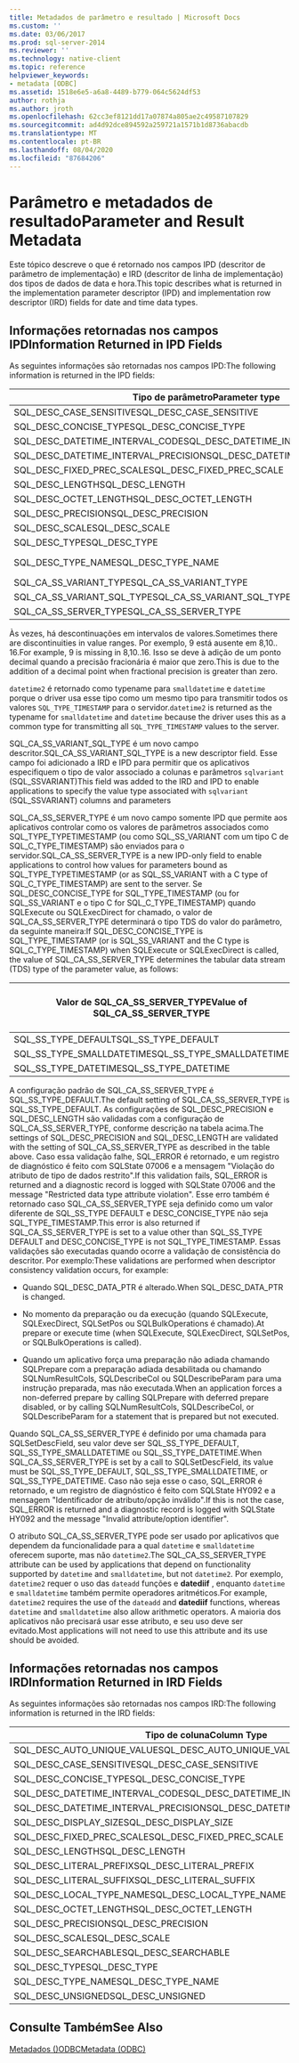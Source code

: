 ```yaml
---
title: Metadados de parâmetro e resultado | Microsoft Docs
ms.custom: ''
ms.date: 03/06/2017
ms.prod: sql-server-2014
ms.reviewer: ''
ms.technology: native-client
ms.topic: reference
helpviewer_keywords:
- metadata [ODBC]
ms.assetid: 1518e6e5-a6a8-4489-b779-064c5624df53
author: rothja
ms.author: jroth
ms.openlocfilehash: 62cc3ef8121dd17a07874a805ae2c49587107829
ms.sourcegitcommit: ad4d92dce894592a259721a1571b1d8736abacdb
ms.translationtype: MT
ms.contentlocale: pt-BR
ms.lasthandoff: 08/04/2020
ms.locfileid: "87684206"
---
```

# <a name="parameter-and-result-metadata"></a><span data-ttu-id="df272-102">Parâmetro e metadados de resultado</span><span class="sxs-lookup"><span data-stu-id="df272-102">Parameter and Result Metadata</span></span>
  <span data-ttu-id="df272-103">Este tópico descreve o que é retornado nos campos IPD (descritor de parâmetro de implementação) e IRD (descritor de linha de implementação) dos tipos de dados de data e hora.</span><span class="sxs-lookup"><span data-stu-id="df272-103">This topic describes what is returned in the implementation parameter descriptor (IPD) and implementation row descriptor (IRD) fields for date and time data types.</span></span>  
  
## <a name="information-returned-in-ipd-fields"></a><span data-ttu-id="df272-104">Informações retornadas nos campos IPD</span><span class="sxs-lookup"><span data-stu-id="df272-104">Information Returned in IPD Fields</span></span>  
 <span data-ttu-id="df272-105">As seguintes informações são retornadas nos campos IPD:</span><span class="sxs-lookup"><span data-stu-id="df272-105">The following information is returned in the IPD fields:</span></span>  
  
|<span data-ttu-id="df272-106">Tipo de parâmetro</span><span class="sxs-lookup"><span data-stu-id="df272-106">Parameter type</span></span>|<span data-ttu-id="df272-107">date</span><span class="sxs-lookup"><span data-stu-id="df272-107">date</span></span>|<span data-ttu-id="df272-108">time</span><span class="sxs-lookup"><span data-stu-id="df272-108">time</span></span>|<span data-ttu-id="df272-109">smalldatetime</span><span class="sxs-lookup"><span data-stu-id="df272-109">smalldatetime</span></span>|<span data-ttu-id="df272-110">DATETIME</span><span class="sxs-lookup"><span data-stu-id="df272-110">datetime</span></span>|<span data-ttu-id="df272-111">datetime2</span><span class="sxs-lookup"><span data-stu-id="df272-111">datetime2</span></span>|<span data-ttu-id="df272-112">datetimeoffset</span><span class="sxs-lookup"><span data-stu-id="df272-112">datetimeoffset</span></span>|  
|--------------------|----------|----------|-------------------|--------------|---------------|--------------------|  
|<span data-ttu-id="df272-113">SQL_DESC_CASE_SENSITIVE</span><span class="sxs-lookup"><span data-stu-id="df272-113">SQL_DESC_CASE_SENSITIVE</span></span>|<span data-ttu-id="df272-114">SQL_FALSE</span><span class="sxs-lookup"><span data-stu-id="df272-114">SQL_FALSE</span></span>|<span data-ttu-id="df272-115">SQL_FALSE</span><span class="sxs-lookup"><span data-stu-id="df272-115">SQL_FALSE</span></span>|<span data-ttu-id="df272-116">SQL_FALSE</span><span class="sxs-lookup"><span data-stu-id="df272-116">SQL_FALSE</span></span>|<span data-ttu-id="df272-117">SQL_FALSE</span><span class="sxs-lookup"><span data-stu-id="df272-117">SQL_FALSE</span></span>|<span data-ttu-id="df272-118">SQL_FALSE</span><span class="sxs-lookup"><span data-stu-id="df272-118">SQL_FALSE</span></span>|<span data-ttu-id="df272-119">SQL_FALSE</span><span class="sxs-lookup"><span data-stu-id="df272-119">SQL_FALSE</span></span>|  
|<span data-ttu-id="df272-120">SQL_DESC_CONCISE_TYPE</span><span class="sxs-lookup"><span data-stu-id="df272-120">SQL_DESC_CONCISE_TYPE</span></span>|<span data-ttu-id="df272-121">SQL_TYPE_DATE</span><span class="sxs-lookup"><span data-stu-id="df272-121">SQL_TYPE_DATE</span></span>|<span data-ttu-id="df272-122">SQL_SS_TIME2</span><span class="sxs-lookup"><span data-stu-id="df272-122">SQL_SS_TIME2</span></span>|<span data-ttu-id="df272-123">SQL_TYPE_TIMESTAMP</span><span class="sxs-lookup"><span data-stu-id="df272-123">SQL_TYPE_TIMESTAMP</span></span>|<span data-ttu-id="df272-124">SQL_TYPE_TIMESTAMP</span><span class="sxs-lookup"><span data-stu-id="df272-124">SQL_TYPE_TIMESTAMP</span></span>|<span data-ttu-id="df272-125">SQL_TYPE_TIMESTAMP</span><span class="sxs-lookup"><span data-stu-id="df272-125">SQL_TYPE_TIMESTAMP</span></span>|<span data-ttu-id="df272-126">SQL_SS_TIMESTAMPOFFSET</span><span class="sxs-lookup"><span data-stu-id="df272-126">SQL_SS_TIMESTAMPOFFSET</span></span>|  
|<span data-ttu-id="df272-127">SQL_DESC_DATETIME_INTERVAL_CODE</span><span class="sxs-lookup"><span data-stu-id="df272-127">SQL_DESC_DATETIME_INTERVAL_CODE</span></span>|<span data-ttu-id="df272-128">SQL_CODE_DATE</span><span class="sxs-lookup"><span data-stu-id="df272-128">SQL_CODE_DATE</span></span>|<span data-ttu-id="df272-129">0</span><span class="sxs-lookup"><span data-stu-id="df272-129">0</span></span>|<span data-ttu-id="df272-130">SQL_CODE_TIMESTAMP</span><span class="sxs-lookup"><span data-stu-id="df272-130">SQL_CODE_TIMESTAMP</span></span>|<span data-ttu-id="df272-131">SQL_CODE_TIMESTAMP</span><span class="sxs-lookup"><span data-stu-id="df272-131">SQL_CODE_TIMESTAMP</span></span>|<span data-ttu-id="df272-132">SQL_CODE_TIMESTAMP</span><span class="sxs-lookup"><span data-stu-id="df272-132">SQL_CODE_TIMESTAMP</span></span>|<span data-ttu-id="df272-133">0</span><span class="sxs-lookup"><span data-stu-id="df272-133">0</span></span>|  
|<span data-ttu-id="df272-134">SQL_DESC_DATETIME_INTERVAL_PRECISION</span><span class="sxs-lookup"><span data-stu-id="df272-134">SQL_DESC_DATETIME_INTERVAL_PRECISION</span></span>|<span data-ttu-id="df272-135">10</span><span class="sxs-lookup"><span data-stu-id="df272-135">10</span></span>|<span data-ttu-id="df272-136">8, 10.. 16</span><span class="sxs-lookup"><span data-stu-id="df272-136">8,10..16</span></span>|<span data-ttu-id="df272-137">16</span><span class="sxs-lookup"><span data-stu-id="df272-137">16</span></span>|<span data-ttu-id="df272-138">23</span><span class="sxs-lookup"><span data-stu-id="df272-138">23</span></span>|<span data-ttu-id="df272-139">19, 21..27</span><span class="sxs-lookup"><span data-stu-id="df272-139">19, 21..27</span></span>|<span data-ttu-id="df272-140">26, 28..34</span><span class="sxs-lookup"><span data-stu-id="df272-140">26, 28..34</span></span>|  
|<span data-ttu-id="df272-141">SQL_DESC_FIXED_PREC_SCALE</span><span class="sxs-lookup"><span data-stu-id="df272-141">SQL_DESC_FIXED_PREC_SCALE</span></span>|<span data-ttu-id="df272-142">SQL_FALSE</span><span class="sxs-lookup"><span data-stu-id="df272-142">SQL_FALSE</span></span>|<span data-ttu-id="df272-143">SQL_FALSE</span><span class="sxs-lookup"><span data-stu-id="df272-143">SQL_FALSE</span></span>|<span data-ttu-id="df272-144">SQL_FALSE</span><span class="sxs-lookup"><span data-stu-id="df272-144">SQL_FALSE</span></span>|<span data-ttu-id="df272-145">SQL_FALSE</span><span class="sxs-lookup"><span data-stu-id="df272-145">SQL_FALSE</span></span>|<span data-ttu-id="df272-146">SQL_FALSE</span><span class="sxs-lookup"><span data-stu-id="df272-146">SQL_FALSE</span></span>|<span data-ttu-id="df272-147">SQL_FALSE</span><span class="sxs-lookup"><span data-stu-id="df272-147">SQL_FALSE</span></span>|  
|<span data-ttu-id="df272-148">SQL_DESC_LENGTH</span><span class="sxs-lookup"><span data-stu-id="df272-148">SQL_DESC_LENGTH</span></span>|<span data-ttu-id="df272-149">10</span><span class="sxs-lookup"><span data-stu-id="df272-149">10</span></span>|<span data-ttu-id="df272-150">8, 10.. 16</span><span class="sxs-lookup"><span data-stu-id="df272-150">8,10..16</span></span>|<span data-ttu-id="df272-151">16</span><span class="sxs-lookup"><span data-stu-id="df272-151">16</span></span>|<span data-ttu-id="df272-152">23</span><span class="sxs-lookup"><span data-stu-id="df272-152">23</span></span>|<span data-ttu-id="df272-153">19, 21..27</span><span class="sxs-lookup"><span data-stu-id="df272-153">19, 21..27</span></span>|<span data-ttu-id="df272-154">26, 28..34</span><span class="sxs-lookup"><span data-stu-id="df272-154">26, 28..34</span></span>|  
|<span data-ttu-id="df272-155">SQL_DESC_OCTET_LENGTH</span><span class="sxs-lookup"><span data-stu-id="df272-155">SQL_DESC_OCTET_LENGTH</span></span>|<span data-ttu-id="df272-156">6</span><span class="sxs-lookup"><span data-stu-id="df272-156">6</span></span>|<span data-ttu-id="df272-157">12</span><span class="sxs-lookup"><span data-stu-id="df272-157">12</span></span>|<span data-ttu-id="df272-158">4</span><span class="sxs-lookup"><span data-stu-id="df272-158">4</span></span>|<span data-ttu-id="df272-159">8</span><span class="sxs-lookup"><span data-stu-id="df272-159">8</span></span>|<span data-ttu-id="df272-160">16</span><span class="sxs-lookup"><span data-stu-id="df272-160">16</span></span>|<span data-ttu-id="df272-161">20</span><span class="sxs-lookup"><span data-stu-id="df272-161">20</span></span>|  
|<span data-ttu-id="df272-162">SQL_DESC_PRECISION</span><span class="sxs-lookup"><span data-stu-id="df272-162">SQL_DESC_PRECISION</span></span>|<span data-ttu-id="df272-163">0</span><span class="sxs-lookup"><span data-stu-id="df272-163">0</span></span>|<span data-ttu-id="df272-164">0..7</span><span class="sxs-lookup"><span data-stu-id="df272-164">0..7</span></span>|<span data-ttu-id="df272-165">0</span><span class="sxs-lookup"><span data-stu-id="df272-165">0</span></span>|<span data-ttu-id="df272-166">3</span><span class="sxs-lookup"><span data-stu-id="df272-166">3</span></span>|<span data-ttu-id="df272-167">0..7</span><span class="sxs-lookup"><span data-stu-id="df272-167">0..7</span></span>|<span data-ttu-id="df272-168">0..7</span><span class="sxs-lookup"><span data-stu-id="df272-168">0..7</span></span>|  
|<span data-ttu-id="df272-169">SQL_DESC_SCALE</span><span class="sxs-lookup"><span data-stu-id="df272-169">SQL_DESC_SCALE</span></span>|<span data-ttu-id="df272-170">0</span><span class="sxs-lookup"><span data-stu-id="df272-170">0</span></span>|<span data-ttu-id="df272-171">0..7</span><span class="sxs-lookup"><span data-stu-id="df272-171">0..7</span></span>|<span data-ttu-id="df272-172">0</span><span class="sxs-lookup"><span data-stu-id="df272-172">0</span></span>|<span data-ttu-id="df272-173">3</span><span class="sxs-lookup"><span data-stu-id="df272-173">3</span></span>|<span data-ttu-id="df272-174">0..7</span><span class="sxs-lookup"><span data-stu-id="df272-174">0..7</span></span>|<span data-ttu-id="df272-175">0..7</span><span class="sxs-lookup"><span data-stu-id="df272-175">0..7</span></span>|  
|<span data-ttu-id="df272-176">SQL_DESC_TYPE</span><span class="sxs-lookup"><span data-stu-id="df272-176">SQL_DESC_TYPE</span></span>|<span data-ttu-id="df272-177">SQL_TYPE_DATE</span><span class="sxs-lookup"><span data-stu-id="df272-177">SQL_TYPE_DATE</span></span>|<span data-ttu-id="df272-178">SQL_SS_TYPE_TIME2</span><span class="sxs-lookup"><span data-stu-id="df272-178">SQL_SS_TYPE_TIME2</span></span>|<span data-ttu-id="df272-179">SQL_DATETIME</span><span class="sxs-lookup"><span data-stu-id="df272-179">SQL_DATETIME</span></span>|<span data-ttu-id="df272-180">SQL_DATETIME</span><span class="sxs-lookup"><span data-stu-id="df272-180">SQL_DATETIME</span></span>|<span data-ttu-id="df272-181">SQL_DATETIME</span><span class="sxs-lookup"><span data-stu-id="df272-181">SQL_DATETIME</span></span>|<span data-ttu-id="df272-182">SQL_SS_TIMESTAMPOFFSET</span><span class="sxs-lookup"><span data-stu-id="df272-182">SQL_SS_TIMESTAMPOFFSET</span></span>|  
|<span data-ttu-id="df272-183">SQL_DESC_TYPE_NAME</span><span class="sxs-lookup"><span data-stu-id="df272-183">SQL_DESC_TYPE_NAME</span></span>|`date`|`time`|<span data-ttu-id="df272-184">`smalldatetime` em IRD, `datetime2` em IPD</span><span class="sxs-lookup"><span data-stu-id="df272-184">`smalldatetime` in IRD, `datetime2` in IPD</span></span>|<span data-ttu-id="df272-185">`datetime` em IRD, `datetime2` em IPD</span><span class="sxs-lookup"><span data-stu-id="df272-185">`datetime` in IRD, `datetime2` in IPD</span></span>|`datetime2`|<span data-ttu-id="df272-186">datetimeoffset</span><span class="sxs-lookup"><span data-stu-id="df272-186">datetimeoffset</span></span>|  
|<span data-ttu-id="df272-187">SQL_CA_SS_VARIANT_TYPE</span><span class="sxs-lookup"><span data-stu-id="df272-187">SQL_CA_SS_VARIANT_TYPE</span></span>|<span data-ttu-id="df272-188">SQL_C_TYPE_DATE</span><span class="sxs-lookup"><span data-stu-id="df272-188">SQL_C_TYPE_DATE</span></span>|<span data-ttu-id="df272-189">SQL_C_TYPE_BINARY</span><span class="sxs-lookup"><span data-stu-id="df272-189">SQL_C_TYPE_BINARY</span></span>|<span data-ttu-id="df272-190">SQL_C_TYPE_TIMESTAMP</span><span class="sxs-lookup"><span data-stu-id="df272-190">SQL_C_TYPE_TIMESTAMP</span></span>|<span data-ttu-id="df272-191">SQL_C_TYPE_TIMESTAMP</span><span class="sxs-lookup"><span data-stu-id="df272-191">SQL_C_TYPE_TIMESTAMP</span></span>|<span data-ttu-id="df272-192">SQL_C_TYPE_TIMESTAMP</span><span class="sxs-lookup"><span data-stu-id="df272-192">SQL_C_TYPE_TIMESTAMP</span></span>|<span data-ttu-id="df272-193">SQL_C_TYPE_BINARY</span><span class="sxs-lookup"><span data-stu-id="df272-193">SQL_C_TYPE_BINARY</span></span>|  
|<span data-ttu-id="df272-194">SQL_CA_SS_VARIANT_SQL_TYPE</span><span class="sxs-lookup"><span data-stu-id="df272-194">SQL_CA_SS_VARIANT_SQL_TYPE</span></span>|<span data-ttu-id="df272-195">SQL_TYPE_DATE</span><span class="sxs-lookup"><span data-stu-id="df272-195">SQL_TYPE_DATE</span></span>|<span data-ttu-id="df272-196">SQL_SS_TIME2</span><span class="sxs-lookup"><span data-stu-id="df272-196">SQL_SS_TIME2</span></span>|<span data-ttu-id="df272-197">SQL_TYPE_TIMESTAMP</span><span class="sxs-lookup"><span data-stu-id="df272-197">SQL_TYPE_TIMESTAMP</span></span>|<span data-ttu-id="df272-198">SQL_TYPE_TIMESTAMP</span><span class="sxs-lookup"><span data-stu-id="df272-198">SQL_TYPE_TIMESTAMP</span></span>|<span data-ttu-id="df272-199">SQL_TYPE_TIMESTAMP</span><span class="sxs-lookup"><span data-stu-id="df272-199">SQL_TYPE_TIMESTAMP</span></span>|<span data-ttu-id="df272-200">SQL_SS_TIMESTAMPOFFSET</span><span class="sxs-lookup"><span data-stu-id="df272-200">SQL_SS_TIMESTAMPOFFSET</span></span>|  
|<span data-ttu-id="df272-201">SQL_CA_SS_SERVER_TYPE</span><span class="sxs-lookup"><span data-stu-id="df272-201">SQL_CA_SS_SERVER_TYPE</span></span>|<span data-ttu-id="df272-202">N/D</span><span class="sxs-lookup"><span data-stu-id="df272-202">N/A</span></span>|<span data-ttu-id="df272-203">N/D</span><span class="sxs-lookup"><span data-stu-id="df272-203">N/A</span></span>|<span data-ttu-id="df272-204">SQL_SS_TYPE_SMALLDATETIME</span><span class="sxs-lookup"><span data-stu-id="df272-204">SQL_SS_TYPE_SMALLDATETIME</span></span>|<span data-ttu-id="df272-205">SQL_SS_TYPE_DATETIME</span><span class="sxs-lookup"><span data-stu-id="df272-205">SQL_SS_TYPE_DATETIME</span></span>|<span data-ttu-id="df272-206">SQL_SS_TYPE_DEFAULT</span><span class="sxs-lookup"><span data-stu-id="df272-206">SQL_SS_TYPE_DEFAULT</span></span>|<span data-ttu-id="df272-207">N/D</span><span class="sxs-lookup"><span data-stu-id="df272-207">N/A</span></span>|  
  
 <span data-ttu-id="df272-208">Às vezes, há descontinuações em intervalos de valores.</span><span class="sxs-lookup"><span data-stu-id="df272-208">Sometimes there are discontinuities in value ranges.</span></span> <span data-ttu-id="df272-209">Por exemplo, 9 está ausente em 8,10.. 16.</span><span class="sxs-lookup"><span data-stu-id="df272-209">For example, 9 is missing in 8,10..16.</span></span> <span data-ttu-id="df272-210">Isso se deve à adição de um ponto decimal quando a precisão fracionária é maior que zero.</span><span class="sxs-lookup"><span data-stu-id="df272-210">This is due to the addition of a decimal point when fractional precision is greater than zero.</span></span>  
  
 <span data-ttu-id="df272-211">`datetime2` é retornado como typename para `smalldatetime` e `datetime` porque o driver usa esse tipo como um mesmo tipo para transmitir todos os valores `SQL_TYPE_TIMESTAMP` para o servidor.</span><span class="sxs-lookup"><span data-stu-id="df272-211">`datetime2` is returned as the typename for `smalldatetime` and `datetime` because the driver uses this as a common type for transmitting all `SQL_TYPE_TIMESTAMP` values to the server.</span></span>  
  
 <span data-ttu-id="df272-212">SQL_CA_SS_VARIANT_SQL_TYPE é um novo campo descritor.</span><span class="sxs-lookup"><span data-stu-id="df272-212">SQL_CA_SS_VARIANT_SQL_TYPE is a new descriptor field.</span></span> <span data-ttu-id="df272-213">Esse campo foi adicionado a IRD e IPD para permitir que os aplicativos especifiquem o tipo de valor associado a colunas e parâmetros `sqlvariant` (SQL_SSVARIANT)</span><span class="sxs-lookup"><span data-stu-id="df272-213">This field was added to the IRD and IPD to enable applications to specify the value type associated with `sqlvariant` (SQL_SSVARIANT) columns and parameters</span></span>  
  
 <span data-ttu-id="df272-214">SQL_CA_SS_SERVER_TYPE é um novo campo somente IPD que permite aos aplicativos controlar como os valores de parâmetros associados como SQL_TYPE_TYPETIMESTAMP (ou como SQL_SS_VARIANT com um tipo C de SQL_C_TYPE_TIMESTAMP) são enviados para o servidor.</span><span class="sxs-lookup"><span data-stu-id="df272-214">SQL_CA_SS_SERVER_TYPE is a new IPD-only field to enable applications to control how values for parameters bound as SQL_TYPE_TYPETIMESTAMP (or as SQL_SS_VARIANT with a C type of SQL_C_TYPE_TIMESTAMP) are sent to the server.</span></span> <span data-ttu-id="df272-215">Se SQL_DESC_CONCISE_TYPE for SQL_TYPE_TIMESTAMP (ou for SQL_SS_VARIANT e o tipo C for SQL_C_TYPE_TIMESTAMP) quando SQLExecute ou SQLExecDirect for chamado, o valor de SQL_CA_SS_SERVER_TYPE determinará o tipo TDS do valor do parâmetro, da seguinte maneira:</span><span class="sxs-lookup"><span data-stu-id="df272-215">If SQL_DESC_CONCISE_TYPE is SQL_TYPE_TIMESTAMP (or is SQL_SS_VARIANT and the C type is SQL_C_TYPE_TIMESTAMP) when SQLExecute or SQLExecDirect is called, the value of SQL_CA_SS_SERVER_TYPE determines the tabular data stream (TDS) type of the parameter value, as follows:</span></span>  
  
|<span data-ttu-id="df272-216">Valor de SQL_CA_SS_SERVER_TYPE</span><span class="sxs-lookup"><span data-stu-id="df272-216">Value of SQL_CA_SS_SERVER_TYPE</span></span>|<span data-ttu-id="df272-217">Valores válidos para SQL_DESC_PRECISION</span><span class="sxs-lookup"><span data-stu-id="df272-217">Valid values for SQL_DESC_PRECISION</span></span>|<span data-ttu-id="df272-218">Valores válidos para SQL_DESC_LENGTH</span><span class="sxs-lookup"><span data-stu-id="df272-218">Valid values for SQL_DESC_LENGTH</span></span>|<span data-ttu-id="df272-219">Tipo de TDS</span><span class="sxs-lookup"><span data-stu-id="df272-219">TDS type</span></span>|  
|----------------------------------------|-------------------------------------------|----------------------------------------|--------------|  
|<span data-ttu-id="df272-220">SQL_SS_TYPE_DEFAULT</span><span class="sxs-lookup"><span data-stu-id="df272-220">SQL_SS_TYPE_DEFAULT</span></span>|<span data-ttu-id="df272-221">0..7</span><span class="sxs-lookup"><span data-stu-id="df272-221">0..7</span></span>|<span data-ttu-id="df272-222">19, 21..27</span><span class="sxs-lookup"><span data-stu-id="df272-222">19, 21..27</span></span>|`datetime2`|  
|<span data-ttu-id="df272-223">SQL_SS_TYPE_SMALLDATETIME</span><span class="sxs-lookup"><span data-stu-id="df272-223">SQL_SS_TYPE_SMALLDATETIME</span></span>|<span data-ttu-id="df272-224">0</span><span class="sxs-lookup"><span data-stu-id="df272-224">0</span></span>|<span data-ttu-id="df272-225">19</span><span class="sxs-lookup"><span data-stu-id="df272-225">19</span></span>|`smalldatetime`|  
|<span data-ttu-id="df272-226">SQL_SS_TYPE_DATETIME</span><span class="sxs-lookup"><span data-stu-id="df272-226">SQL_SS_TYPE_DATETIME</span></span>|<span data-ttu-id="df272-227">3</span><span class="sxs-lookup"><span data-stu-id="df272-227">3</span></span>|<span data-ttu-id="df272-228">23</span><span class="sxs-lookup"><span data-stu-id="df272-228">23</span></span>|`datetime`|  
  
 <span data-ttu-id="df272-229">A configuração padrão de SQL_CA_SS_SERVER_TYPE é SQL_SS_TYPE_DEFAULT.</span><span class="sxs-lookup"><span data-stu-id="df272-229">The default setting of SQL_CA_SS_SERVER_TYPE is SQL_SS_TYPE_DEFAULT.</span></span> <span data-ttu-id="df272-230">As configurações de SQL_DESC_PRECISION e SQL_DESC_LENGTH são validadas com a configuração de SQL_CA_SS_SERVER_TYPE, conforme descrição na tabela acima.</span><span class="sxs-lookup"><span data-stu-id="df272-230">The settings of SQL_DESC_PRECISION and SQL_DESC_LENGTH are validated with the setting of SQL_CA_SS_SERVER_TYPE as described in the table above.</span></span> <span data-ttu-id="df272-231">Caso essa validação falhe, SQL_ERROR é retornado, e um registro de diagnóstico é feito com SQLState 07006 e a mensagem "Violação do atributo de tipo de dados restrito".</span><span class="sxs-lookup"><span data-stu-id="df272-231">If this validation fails, SQL_ERROR is returned and a diagnostic record is logged with SQLState 07006 and the message "Restricted data type attribute violation".</span></span> <span data-ttu-id="df272-232">Esse erro também é retornado caso SQL_CA_SS_SERVER_TYPE seja definido como um valor diferente de SQL_SS_TYPE DEFAULT e DESC_CONCISE_TYPE não seja SQL_TYPE_TIMESTAMP.</span><span class="sxs-lookup"><span data-stu-id="df272-232">This error is also returned if SQL_CA_SS_SERVER_TYPE is set to a value other than SQL_SS_TYPE DEFAULT and DESC_CONCISE_TYPE is not SQL_TYPE_TIMESTAMP.</span></span> <span data-ttu-id="df272-233">Essas validações são executadas quando ocorre a validação de consistência do descritor. Por exemplo:</span><span class="sxs-lookup"><span data-stu-id="df272-233">These validations are performed when descriptor consistency validation occurs, for example:</span></span>  
  
-   <span data-ttu-id="df272-234">Quando SQL_DESC_DATA_PTR é alterado.</span><span class="sxs-lookup"><span data-stu-id="df272-234">When SQL_DESC_DATA_PTR is changed.</span></span>  
  
-   <span data-ttu-id="df272-235">No momento da preparação ou da execução (quando SQLExecute, SQLExecDirect, SQLSetPos ou SQLBulkOperations é chamado).</span><span class="sxs-lookup"><span data-stu-id="df272-235">At prepare or execute time (when SQLExecute, SQLExecDirect, SQLSetPos, or SQLBulkOperations is called).</span></span>  
  
-   <span data-ttu-id="df272-236">Quando um aplicativo força uma preparação não adiada chamando SQLPrepare com a preparação adiada desabilitada ou chamando SQLNumResultCols, SQLDescribeCol ou SQLDescribeParam para uma instrução preparada, mas não executada.</span><span class="sxs-lookup"><span data-stu-id="df272-236">When an application forces a non-deferred prepare by calling SQLPrepare with deferred prepare disabled, or by calling SQLNumResultCols, SQLDescribeCol, or SQLDescribeParam for a statement that is prepared but not executed.</span></span>  
  
 <span data-ttu-id="df272-237">Quando SQL_CA_SS_SERVER_TYPE é definido por uma chamada para SQLSetDescField, seu valor deve ser SQL_SS_TYPE_DEFAULT, SQL_SS_TYPE_SMALLDATETIME ou SQL_SS_TYPE_DATETIME.</span><span class="sxs-lookup"><span data-stu-id="df272-237">When SQL_CA_SS_SERVER_TYPE is set by a call to SQLSetDescField, its value must be SQL_SS_TYPE_DEFAULT, SQL_SS_TYPE_SMALLDATETIME, or SQL_SS_TYPE_DATETIME.</span></span> <span data-ttu-id="df272-238">Caso não seja esse o caso, SQL_ERROR é retornado, e um registro de diagnóstico é feito com SQLState HY092 e a mensagem "Identificador de atributo/opção inválido".</span><span class="sxs-lookup"><span data-stu-id="df272-238">If this is not the case, SQL_ERROR is returned and a diagnostic record is logged with SQLState HY092 and the message "Invalid attribute/option identifier".</span></span>  
  
 <span data-ttu-id="df272-239">O atributo SQL_CA_SS_SERVER_TYPE pode ser usado por aplicativos que dependem da funcionalidade para a qual `datetime` e `smalldatetime` oferecem suporte, mas não `datetime2`.</span><span class="sxs-lookup"><span data-stu-id="df272-239">The SQL_CA_SS_SERVER_TYPE attribute can be used by applications that depend on functionality supported by `datetime` and `smalldatetime`, but not `datetime2`.</span></span> <span data-ttu-id="df272-240">Por exemplo, `datetime2` requer o uso das `dateadd` funções e **datediif** , enquanto `datetime` e `smalldatetime` também permite operadores aritméticos.</span><span class="sxs-lookup"><span data-stu-id="df272-240">For example, `datetime2` requires the use of the `dateadd` and **datediif** functions, whereas `datetime` and `smalldatetime` also allow arithmetic operators.</span></span> <span data-ttu-id="df272-241">A maioria dos aplicativos não precisará usar esse atributo, e seu uso deve ser evitado.</span><span class="sxs-lookup"><span data-stu-id="df272-241">Most applications will not need to use this attribute and its use should be avoided.</span></span>  
  
## <a name="information-returned-in-ird-fields"></a><span data-ttu-id="df272-242">Informações retornadas nos campos IRD</span><span class="sxs-lookup"><span data-stu-id="df272-242">Information Returned in IRD Fields</span></span>  
 <span data-ttu-id="df272-243">As seguintes informações são retornadas nos campos IRD:</span><span class="sxs-lookup"><span data-stu-id="df272-243">The following information is returned in the IRD fields:</span></span>  
  
|<span data-ttu-id="df272-244">Tipo de coluna</span><span class="sxs-lookup"><span data-stu-id="df272-244">Column Type</span></span>|<span data-ttu-id="df272-245">date</span><span class="sxs-lookup"><span data-stu-id="df272-245">date</span></span>|<span data-ttu-id="df272-246">time</span><span class="sxs-lookup"><span data-stu-id="df272-246">time</span></span>|<span data-ttu-id="df272-247">smalldatetime</span><span class="sxs-lookup"><span data-stu-id="df272-247">smalldatetime</span></span>|<span data-ttu-id="df272-248">DATETIME</span><span class="sxs-lookup"><span data-stu-id="df272-248">datetime</span></span>|<span data-ttu-id="df272-249">datetime2</span><span class="sxs-lookup"><span data-stu-id="df272-249">datetime2</span></span>|<span data-ttu-id="df272-250">datetimeoffset</span><span class="sxs-lookup"><span data-stu-id="df272-250">datetimeoffset</span></span>|  
|-----------------|----------|----------|-------------------|--------------|---------------|--------------------|  
|<span data-ttu-id="df272-251">SQL_DESC_AUTO_UNIQUE_VALUE</span><span class="sxs-lookup"><span data-stu-id="df272-251">SQL_DESC_AUTO_UNIQUE_VALUE</span></span>|<span data-ttu-id="df272-252">SQL_FALSE</span><span class="sxs-lookup"><span data-stu-id="df272-252">SQL_FALSE</span></span>|<span data-ttu-id="df272-253">SQL_FALSE</span><span class="sxs-lookup"><span data-stu-id="df272-253">SQL_FALSE</span></span>|<span data-ttu-id="df272-254">SQL_FALSE</span><span class="sxs-lookup"><span data-stu-id="df272-254">SQL_FALSE</span></span>|<span data-ttu-id="df272-255">SQL_FALSE</span><span class="sxs-lookup"><span data-stu-id="df272-255">SQL_FALSE</span></span>|<span data-ttu-id="df272-256">SQL_FALSE</span><span class="sxs-lookup"><span data-stu-id="df272-256">SQL_FALSE</span></span>|<span data-ttu-id="df272-257">SQL_FALSE</span><span class="sxs-lookup"><span data-stu-id="df272-257">SQL_FALSE</span></span>|  
|<span data-ttu-id="df272-258">SQL_DESC_CASE_SENSITIVE</span><span class="sxs-lookup"><span data-stu-id="df272-258">SQL_DESC_CASE_SENSITIVE</span></span>|<span data-ttu-id="df272-259">SQL_FALSE</span><span class="sxs-lookup"><span data-stu-id="df272-259">SQL_FALSE</span></span>|<span data-ttu-id="df272-260">SQL_FALSE</span><span class="sxs-lookup"><span data-stu-id="df272-260">SQL_FALSE</span></span>|<span data-ttu-id="df272-261">SQL_FALSE</span><span class="sxs-lookup"><span data-stu-id="df272-261">SQL_FALSE</span></span>|<span data-ttu-id="df272-262">SQL_FALSE</span><span class="sxs-lookup"><span data-stu-id="df272-262">SQL_FALSE</span></span>|<span data-ttu-id="df272-263">SQL_FALSE</span><span class="sxs-lookup"><span data-stu-id="df272-263">SQL_FALSE</span></span>|<span data-ttu-id="df272-264">SQL_FALSE</span><span class="sxs-lookup"><span data-stu-id="df272-264">SQL_FALSE</span></span>|  
|<span data-ttu-id="df272-265">SQL_DESC_CONCISE_TYPE</span><span class="sxs-lookup"><span data-stu-id="df272-265">SQL_DESC_CONCISE_TYPE</span></span>|<span data-ttu-id="df272-266">SQL_TYPE_DATE</span><span class="sxs-lookup"><span data-stu-id="df272-266">SQL_TYPE_DATE</span></span>|<span data-ttu-id="df272-267">SQL_SS_TIME2</span><span class="sxs-lookup"><span data-stu-id="df272-267">SQL_SS_TIME2</span></span>|<span data-ttu-id="df272-268">SQL_TYPE_TIMESTAMP</span><span class="sxs-lookup"><span data-stu-id="df272-268">SQL_TYPE_TIMESTAMP</span></span>|<span data-ttu-id="df272-269">SQL_TYPE_TIMESTAMP</span><span class="sxs-lookup"><span data-stu-id="df272-269">SQL_TYPE_TIMESTAMP</span></span>|<span data-ttu-id="df272-270">SQL_TYPE_TIMESTAMP</span><span class="sxs-lookup"><span data-stu-id="df272-270">SQL_TYPE_TIMESTAMP</span></span>|<span data-ttu-id="df272-271">SQL_SS_TIMESTAMPOFFSET</span><span class="sxs-lookup"><span data-stu-id="df272-271">SQL_SS_TIMESTAMPOFFSET</span></span>|  
|<span data-ttu-id="df272-272">SQL_DESC_DATETIME_INTERVAL_CODE</span><span class="sxs-lookup"><span data-stu-id="df272-272">SQL_DESC_DATETIME_INTERVAL_CODE</span></span>|<span data-ttu-id="df272-273">SQL_CODE_DATE</span><span class="sxs-lookup"><span data-stu-id="df272-273">SQL_CODE_DATE</span></span>|<span data-ttu-id="df272-274">0</span><span class="sxs-lookup"><span data-stu-id="df272-274">0</span></span>|<span data-ttu-id="df272-275">SQL_CODE_TIMESTAMP</span><span class="sxs-lookup"><span data-stu-id="df272-275">SQL_CODE_TIMESTAMP</span></span>|<span data-ttu-id="df272-276">SQL_CODE_TIMESTAMP</span><span class="sxs-lookup"><span data-stu-id="df272-276">SQL_CODE_TIMESTAMP</span></span>|<span data-ttu-id="df272-277">SQL_CODE_TIMESTAMP</span><span class="sxs-lookup"><span data-stu-id="df272-277">SQL_CODE_TIMESTAMP</span></span>|<span data-ttu-id="df272-278">0</span><span class="sxs-lookup"><span data-stu-id="df272-278">0</span></span>|  
|<span data-ttu-id="df272-279">SQL_DESC_DATETIME_INTERVAL_PRECISION</span><span class="sxs-lookup"><span data-stu-id="df272-279">SQL_DESC_DATETIME_INTERVAL_PRECISION</span></span>|<span data-ttu-id="df272-280">10</span><span class="sxs-lookup"><span data-stu-id="df272-280">10</span></span>|<span data-ttu-id="df272-281">8, 10.. 16</span><span class="sxs-lookup"><span data-stu-id="df272-281">8,10..16</span></span>|<span data-ttu-id="df272-282">16</span><span class="sxs-lookup"><span data-stu-id="df272-282">16</span></span>|<span data-ttu-id="df272-283">23</span><span class="sxs-lookup"><span data-stu-id="df272-283">23</span></span>|<span data-ttu-id="df272-284">19, 21..27</span><span class="sxs-lookup"><span data-stu-id="df272-284">19, 21..27</span></span>|<span data-ttu-id="df272-285">26, 28..34</span><span class="sxs-lookup"><span data-stu-id="df272-285">26, 28..34</span></span>|  
|<span data-ttu-id="df272-286">SQL_DESC_DISPLAY_SIZE</span><span class="sxs-lookup"><span data-stu-id="df272-286">SQL_DESC_DISPLAY_SIZE</span></span>|<span data-ttu-id="df272-287">10</span><span class="sxs-lookup"><span data-stu-id="df272-287">10</span></span>|<span data-ttu-id="df272-288">8, 10.. 16</span><span class="sxs-lookup"><span data-stu-id="df272-288">8,10..16</span></span>|<span data-ttu-id="df272-289">16</span><span class="sxs-lookup"><span data-stu-id="df272-289">16</span></span>|<span data-ttu-id="df272-290">23</span><span class="sxs-lookup"><span data-stu-id="df272-290">23</span></span>|<span data-ttu-id="df272-291">19, 21..27</span><span class="sxs-lookup"><span data-stu-id="df272-291">19, 21..27</span></span>|<span data-ttu-id="df272-292">26, 28..34</span><span class="sxs-lookup"><span data-stu-id="df272-292">26, 28..34</span></span>|  
|<span data-ttu-id="df272-293">SQL_DESC_FIXED_PREC_SCALE</span><span class="sxs-lookup"><span data-stu-id="df272-293">SQL_DESC_FIXED_PREC_SCALE</span></span>|<span data-ttu-id="df272-294">SQL_FALSE</span><span class="sxs-lookup"><span data-stu-id="df272-294">SQL_FALSE</span></span>|<span data-ttu-id="df272-295">SQL_FALSE</span><span class="sxs-lookup"><span data-stu-id="df272-295">SQL_FALSE</span></span>|<span data-ttu-id="df272-296">SQL_FALSE</span><span class="sxs-lookup"><span data-stu-id="df272-296">SQL_FALSE</span></span>|<span data-ttu-id="df272-297">SQL_FALSE</span><span class="sxs-lookup"><span data-stu-id="df272-297">SQL_FALSE</span></span>|<span data-ttu-id="df272-298">SQL_FALSE</span><span class="sxs-lookup"><span data-stu-id="df272-298">SQL_FALSE</span></span>|<span data-ttu-id="df272-299">SQL_FALSE</span><span class="sxs-lookup"><span data-stu-id="df272-299">SQL_FALSE</span></span>|  
|<span data-ttu-id="df272-300">SQL_DESC_LENGTH</span><span class="sxs-lookup"><span data-stu-id="df272-300">SQL_DESC_LENGTH</span></span>|<span data-ttu-id="df272-301">10</span><span class="sxs-lookup"><span data-stu-id="df272-301">10</span></span>|<span data-ttu-id="df272-302">8, 10.. 16</span><span class="sxs-lookup"><span data-stu-id="df272-302">8,10..16</span></span>|<span data-ttu-id="df272-303">16</span><span class="sxs-lookup"><span data-stu-id="df272-303">16</span></span>|<span data-ttu-id="df272-304">2</span><span class="sxs-lookup"><span data-stu-id="df272-304">2</span></span>|<span data-ttu-id="df272-305">19, 21..27</span><span class="sxs-lookup"><span data-stu-id="df272-305">19, 21..27</span></span>|<span data-ttu-id="df272-306">26, 28..34</span><span class="sxs-lookup"><span data-stu-id="df272-306">26, 28..34</span></span>|  
|<span data-ttu-id="df272-307">SQL_DESC_LITERAL_PREFIX</span><span class="sxs-lookup"><span data-stu-id="df272-307">SQL_DESC_LITERAL_PREFIX</span></span>|<span data-ttu-id="df272-308">'</span><span class="sxs-lookup"><span data-stu-id="df272-308">'</span></span>|<span data-ttu-id="df272-309">'</span><span class="sxs-lookup"><span data-stu-id="df272-309">'</span></span>|<span data-ttu-id="df272-310">'</span><span class="sxs-lookup"><span data-stu-id="df272-310">'</span></span>|<span data-ttu-id="df272-311">'</span><span class="sxs-lookup"><span data-stu-id="df272-311">'</span></span>|<span data-ttu-id="df272-312">'</span><span class="sxs-lookup"><span data-stu-id="df272-312">'</span></span>|<span data-ttu-id="df272-313">'</span><span class="sxs-lookup"><span data-stu-id="df272-313">'</span></span>|  
|<span data-ttu-id="df272-314">SQL_DESC_LITERAL_SUFFIX</span><span class="sxs-lookup"><span data-stu-id="df272-314">SQL_DESC_LITERAL_SUFFIX</span></span>|<span data-ttu-id="df272-315">'</span><span class="sxs-lookup"><span data-stu-id="df272-315">'</span></span>|<span data-ttu-id="df272-316">'</span><span class="sxs-lookup"><span data-stu-id="df272-316">'</span></span>|<span data-ttu-id="df272-317">'</span><span class="sxs-lookup"><span data-stu-id="df272-317">'</span></span>|<span data-ttu-id="df272-318">'</span><span class="sxs-lookup"><span data-stu-id="df272-318">'</span></span>|<span data-ttu-id="df272-319">'</span><span class="sxs-lookup"><span data-stu-id="df272-319">'</span></span>|<span data-ttu-id="df272-320">'</span><span class="sxs-lookup"><span data-stu-id="df272-320">'</span></span>|  
|<span data-ttu-id="df272-321">SQL_DESC_LOCAL_TYPE_NAME</span><span class="sxs-lookup"><span data-stu-id="df272-321">SQL_DESC_LOCAL_TYPE_NAME</span></span>|`date`|`time`|`smalldatetime`|`datetime`|`datetime2`|<span data-ttu-id="df272-322">datetimeoffset</span><span class="sxs-lookup"><span data-stu-id="df272-322">datetimeoffset</span></span>|  
|<span data-ttu-id="df272-323">SQL_DESC_OCTET_LENGTH</span><span class="sxs-lookup"><span data-stu-id="df272-323">SQL_DESC_OCTET_LENGTH</span></span>|<span data-ttu-id="df272-324">6</span><span class="sxs-lookup"><span data-stu-id="df272-324">6</span></span>|<span data-ttu-id="df272-325">12</span><span class="sxs-lookup"><span data-stu-id="df272-325">12</span></span>|<span data-ttu-id="df272-326">4</span><span class="sxs-lookup"><span data-stu-id="df272-326">4</span></span>|<span data-ttu-id="df272-327">8</span><span class="sxs-lookup"><span data-stu-id="df272-327">8</span></span>|<span data-ttu-id="df272-328">16</span><span class="sxs-lookup"><span data-stu-id="df272-328">16</span></span>|<span data-ttu-id="df272-329">20</span><span class="sxs-lookup"><span data-stu-id="df272-329">20</span></span>|  
|<span data-ttu-id="df272-330">SQL_DESC_PRECISION</span><span class="sxs-lookup"><span data-stu-id="df272-330">SQL_DESC_PRECISION</span></span>|<span data-ttu-id="df272-331">0</span><span class="sxs-lookup"><span data-stu-id="df272-331">0</span></span>|<span data-ttu-id="df272-332">0..7</span><span class="sxs-lookup"><span data-stu-id="df272-332">0..7</span></span>|<span data-ttu-id="df272-333">0</span><span class="sxs-lookup"><span data-stu-id="df272-333">0</span></span>|<span data-ttu-id="df272-334">3</span><span class="sxs-lookup"><span data-stu-id="df272-334">3</span></span>|<span data-ttu-id="df272-335">0..7</span><span class="sxs-lookup"><span data-stu-id="df272-335">0..7</span></span>|<span data-ttu-id="df272-336">0..7</span><span class="sxs-lookup"><span data-stu-id="df272-336">0..7</span></span>|  
|<span data-ttu-id="df272-337">SQL_DESC_SCALE</span><span class="sxs-lookup"><span data-stu-id="df272-337">SQL_DESC_SCALE</span></span>|<span data-ttu-id="df272-338">0</span><span class="sxs-lookup"><span data-stu-id="df272-338">0</span></span>|<span data-ttu-id="df272-339">0..7</span><span class="sxs-lookup"><span data-stu-id="df272-339">0..7</span></span>|<span data-ttu-id="df272-340">0</span><span class="sxs-lookup"><span data-stu-id="df272-340">0</span></span>|<span data-ttu-id="df272-341">3</span><span class="sxs-lookup"><span data-stu-id="df272-341">3</span></span>|<span data-ttu-id="df272-342">0..7</span><span class="sxs-lookup"><span data-stu-id="df272-342">0..7</span></span>|<span data-ttu-id="df272-343">0..7</span><span class="sxs-lookup"><span data-stu-id="df272-343">0..7</span></span>|  
|<span data-ttu-id="df272-344">SQL_DESC_SEARCHABLE</span><span class="sxs-lookup"><span data-stu-id="df272-344">SQL_DESC_SEARCHABLE</span></span>|<span data-ttu-id="df272-345">SQL_PRED_SEARCHABLE</span><span class="sxs-lookup"><span data-stu-id="df272-345">SQL_PRED_SEARCHABLE</span></span>|<span data-ttu-id="df272-346">SQL_PRED_SEARCHABLE</span><span class="sxs-lookup"><span data-stu-id="df272-346">SQL_PRED_SEARCHABLE</span></span>|<span data-ttu-id="df272-347">SQL_PRED_SEARCHABLE</span><span class="sxs-lookup"><span data-stu-id="df272-347">SQL_PRED_SEARCHABLE</span></span>|<span data-ttu-id="df272-348">SQL_PRED_SEARCHABLE</span><span class="sxs-lookup"><span data-stu-id="df272-348">SQL_PRED_SEARCHABLE</span></span>|<span data-ttu-id="df272-349">SQL_PRED_SEARCHABLE</span><span class="sxs-lookup"><span data-stu-id="df272-349">SQL_PRED_SEARCHABLE</span></span>|<span data-ttu-id="df272-350">SQL_PRED_SEARCHABLE</span><span class="sxs-lookup"><span data-stu-id="df272-350">SQL_PRED_SEARCHABLE</span></span>|  
|<span data-ttu-id="df272-351">SQL_DESC_TYPE</span><span class="sxs-lookup"><span data-stu-id="df272-351">SQL_DESC_TYPE</span></span>|<span data-ttu-id="df272-352">SQL_DATETIME</span><span class="sxs-lookup"><span data-stu-id="df272-352">SQL_DATETIME</span></span>|<span data-ttu-id="df272-353">SQL_SS_TIME2</span><span class="sxs-lookup"><span data-stu-id="df272-353">SQL_SS_TIME2</span></span>|<span data-ttu-id="df272-354">SQL_DATETIME</span><span class="sxs-lookup"><span data-stu-id="df272-354">SQL_DATETIME</span></span>|<span data-ttu-id="df272-355">SQL_DATETIME</span><span class="sxs-lookup"><span data-stu-id="df272-355">SQL_DATETIME</span></span>|<span data-ttu-id="df272-356">SQL_DATETIME</span><span class="sxs-lookup"><span data-stu-id="df272-356">SQL_DATETIME</span></span>|<span data-ttu-id="df272-357">SQL_SS_TIMESTAMPOFFSET</span><span class="sxs-lookup"><span data-stu-id="df272-357">SQL_SS_TIMESTAMPOFFSET</span></span>|  
|<span data-ttu-id="df272-358">SQL_DESC_TYPE_NAME</span><span class="sxs-lookup"><span data-stu-id="df272-358">SQL_DESC_TYPE_NAME</span></span>|`date`|`time`|`smalldatetime`|`datetime`|`datetime2`|<span data-ttu-id="df272-359">datetimeoffset</span><span class="sxs-lookup"><span data-stu-id="df272-359">datetimeoffset</span></span>|  
|<span data-ttu-id="df272-360">SQL_DESC_UNSIGNED</span><span class="sxs-lookup"><span data-stu-id="df272-360">SQL_DESC_UNSIGNED</span></span>|<span data-ttu-id="df272-361">SQL_TRUE</span><span class="sxs-lookup"><span data-stu-id="df272-361">SQL_TRUE</span></span>|<span data-ttu-id="df272-362">SQL_TRUE</span><span class="sxs-lookup"><span data-stu-id="df272-362">SQL_TRUE</span></span>|<span data-ttu-id="df272-363">SQL_TRUE</span><span class="sxs-lookup"><span data-stu-id="df272-363">SQL_TRUE</span></span>|<span data-ttu-id="df272-364">SQL_TRUE</span><span class="sxs-lookup"><span data-stu-id="df272-364">SQL_TRUE</span></span>|<span data-ttu-id="df272-365">SQL_TRUE</span><span class="sxs-lookup"><span data-stu-id="df272-365">SQL_TRUE</span></span>|<span data-ttu-id="df272-366">SQL_TRUE</span><span class="sxs-lookup"><span data-stu-id="df272-366">SQL_TRUE</span></span>|  
  
## <a name="see-also"></a><span data-ttu-id="df272-367">Consulte Também</span><span class="sxs-lookup"><span data-stu-id="df272-367">See Also</span></span>  
 [<span data-ttu-id="df272-368">Metadados &#40;&#41;ODBC</span><span class="sxs-lookup"><span data-stu-id="df272-368">Metadata &#40;ODBC&#41;</span></span>](../../database-engine/dev-guide/metadata-odbc.md)  
  
  
